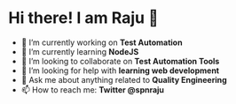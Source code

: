 # Hi there! I am Raju 👋

- 🔭 I’m currently working on **Test Automation**
- 🌱 I’m currently learning **NodeJS**
- 👯 I’m looking to collaborate on **Test Automation Tools**
- 🤔 I’m looking for help with **learning web development**
- 💬 Ask me about anything related to **Quality Engineering**
- 📫 How to reach me: **Twitter @spnraju**
